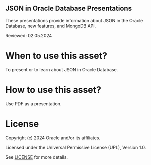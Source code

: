 ## JSON in Oracle Database Presentations
These presentations provide information about JSON in the Oracle Database, new features, and MongoDB API.

Reviewed: 02.05.2024

# When to use this asset?

To present or to learn about JSON in Oracle Database.

# How to use this asset?

Use PDF as a presentation.

# License

Copyright (c) 2024 Oracle and/or its affiliates.

Licensed under the Universal Permissive License (UPL), Version 1.0.

See [LICENSE](https://github.com/oracle-devrel/technology-engineering/blob/main/LICENSE) for more details.
